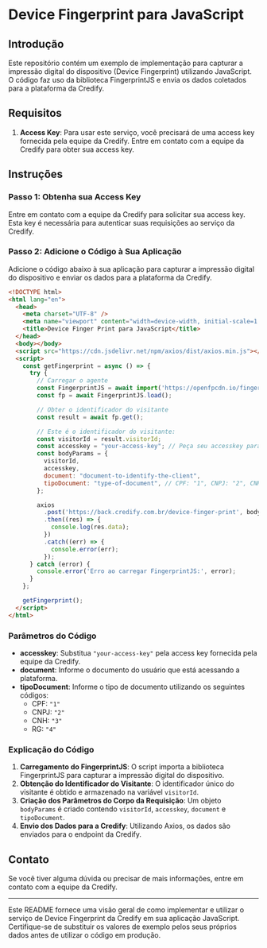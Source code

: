 # Device Fingerprint para JavaScript

## Introdução

Este repositório contém um exemplo de implementação para capturar a impressão digital do dispositivo (Device Fingerprint) utilizando JavaScript. O código faz uso da biblioteca FingerprintJS e envia os dados coletados para a plataforma da Credify. 

## Requisitos

1. **Access Key**: Para usar este serviço, você precisará de uma access key fornecida pela equipe da Credify. Entre em contato com a equipe da Credify para obter sua access key.

## Instruções

### Passo 1: Obtenha sua Access Key

Entre em contato com a equipe da Credify para solicitar sua access key. Esta key é necessária para autenticar suas requisições ao serviço da Credify.

### Passo 2: Adicione o Código à Sua Aplicação

Adicione o código abaixo à sua aplicação para capturar a impressão digital do dispositivo e enviar os dados para a plataforma da Credify.

```html
<!DOCTYPE html>
<html lang="en">
  <head>
    <meta charset="UTF-8" />
    <meta name="viewport" content="width=device-width, initial-scale=1.0" />
    <title>Device Finger Print para JavaScript</title>
  </head>
  <body></body>
  <script src="https://cdn.jsdelivr.net/npm/axios/dist/axios.min.js"></script>
  <script>
    const getFingerprint = async () => {
      try {
        // Carregar o agente
        const FingerprintJS = await import('https://openfpcdn.io/fingerprintjs/v4');
        const fp = await FingerprintJS.load();

        // Obter o identificador do visitante
        const result = await fp.get();

        // Este é o identificador do visitante:
        const visitorId = result.visitorId;
        const accesskey = "your-access-key"; // Peça seu accesskey para equipe Credify
        const bodyParams = {
          visitorId,
          accesskey,
          document: "document-to-identify-the-client",
          tipoDocument: "type-of-document", // CPF: "1", CNPJ: "2", CNH: "3", RG: "4"
        };

        axios
          .post('https://back.credify.com.br/device-finger-print', bodyParams)
          .then((res) => {
            console.log(res.data);
          })
          .catch((err) => {
            console.error(err);
          });
      } catch (error) {
        console.error('Erro ao carregar FingerprintJS:', error);
      }
    };

    getFingerprint();
  </script>
</html>
```

### Parâmetros do Código

- **accesskey**: Substitua `"your-access-key"` pela access key fornecida pela equipe da Credify.
- **document**: Informe o documento do usuário que está acessando a plataforma.
- **tipoDocument**: Informe o tipo de documento utilizando os seguintes códigos:
  - CPF: `"1"`
  - CNPJ: `"2"`
  - CNH: `"3"`
  - RG: `"4"`

### Explicação do Código

1. **Carregamento do FingerprintJS**: O script importa a biblioteca FingerprintJS para capturar a impressão digital do dispositivo.
2. **Obtenção do Identificador do Visitante**: O identificador único do visitante é obtido e armazenado na variável `visitorId`.
3. **Criação dos Parâmetros do Corpo da Requisição**: Um objeto `bodyParams` é criado contendo `visitorId`, `accesskey`, `document` e `tipoDocument`.
4. **Envio dos Dados para a Credify**: Utilizando Axios, os dados são enviados para o endpoint da Credify.

## Contato

Se você tiver alguma dúvida ou precisar de mais informações, entre em contato com a equipe da Credify.

---

Este README fornece uma visão geral de como implementar e utilizar o serviço de Device Fingerprint da Credify em sua aplicação JavaScript. Certifique-se de substituir os valores de exemplo pelos seus próprios dados antes de utilizar o código em produção.
